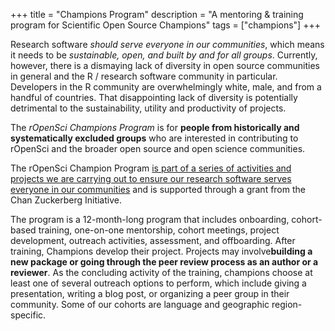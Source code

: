 +++ 
title = "Champions Program" 
description = "A mentoring & training program for Scientific Open Source Champions" 
tags = ["champions"] 
+++

Research software *should serve everyone in our communities*, which means it needs to be *sustainable, open, and built by and for all groups*.
Currently, however, there is a dismaying lack of diversity in open source communities in general and the R / research software community in particular.
Developers in the R community are overwhelmingly white, male, and from a handful of countries.
That disappointing lack of diversity is potentially detrimental to the sustainability, utility and productivity of projects.

The *rOpenSci Champions Program* is for **people from historically and systematically excluded groups** who are interested in contributing to rOpenSci and the broader open source and open science communities.

The rOpenSci Champion Program [is part of a series of activities and projects we are carrying out to ensure our research software serves everyone in our communities](/blog/2021/12/20/inclusive-leadership-program/) and is supported through a grant from the Chan Zuckerberg Initiative.

The program is a 12-month-long program that includes onboarding, cohort-based training, one-on-one mentorship, cohort meetings, project development, outreach activities, assessment, and offboarding.
After training, Champions develop their project.
Projects may involve**building a new package or going through the peer review process as an author or a reviewer**.
As the concluding activity of the training, champions choose at least one of several outreach options to perform, which include giving a presentation, writing a blog post, or organizing a peer group in their community.
Some of our cohorts are language and geographic region-specific.


